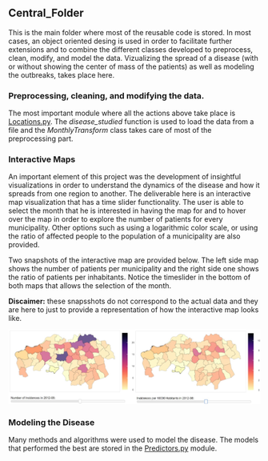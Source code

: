 ## Central_Folder

This is the main folder where most of the reusable code is stored. In most cases, an object oriented desing is used in order to facilitate further extensions and to combine the different classes developed to 
preprocess, clean, modify, and model the data. Vizualizing the spread of a disease (with or without showing the center of mass of the patients) as well as modeling the outbreaks, takes place here. 

### Preprocessing, cleaning, and modifying the data.

The most important module where all the actions above take place is [Locations.py](https://github.com/eKoulier/Deep-Learning-Infectious-Diseases/blob/master/Central_Folder/Locations.py). 
The *disease_studied* function is used to load the data from a file and the *MonthlyTransform* class takes care of most of the preprocessing part.

### Interactive Maps

An important element of this project was the development of insightful visualizations in order to understand the dynamics of the disease and how it spreads from one region to another. The deliverable here is an
interactive map visualization that has a time slider functionality. The user is able to select the month that he is interested in having the map for and to hover over the map in order to explore the number of patients
for every municipality. Other options such as using a logarithmic color scale, or using the ratio of affected people to the population of a municipality are also provided. 

Two snapshots of the interactive map are provided below. The left side map shows the number of patients per municipality and the right side one shows the ratio of patients per inhabitants. Notice the timeslider in the bottom of both maps that allows the selection of the month. 

**Discaimer:** these snapsshots do not correspond to the actual data and they are here to just to provide a representation of how the interactive map looks like.

<img src="../Images/map.JPG" width="980"/> 
 
### Modeling the Disease

Many methods and algorithms were used to model the disease. The models that performed the best are stored in the 
[Predictors.py](https://github.com/eKoulier/Deep-Learning-Infectious-Diseases/blob/master/Central_Folder/Predictors.py) module.  
